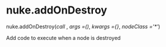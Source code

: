 # nuke.addOnDestroy
nuke.addOnDestroy(_call_ , _args =()_, _kwargs ={}_, _nodeClass ='*'_)

Add code to execute when a node is destroyed